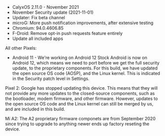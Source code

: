 * CalyxOS 2.11.0 - November 2021
* November Security update (2021-11-01)
* Updater: Fix beta channel
* microG: More push notification improvements, after extensive testing
* Chromium: 94.0.4606.85
* F-Droid: Remove opt-in push requests feature entirely
* Update all included apps

All other Pixels:
* Android 11 - We're working on Android 12
Stock Android is now on Android 12, which means we need to port before
we get the full security update, to the proprietary components.
For this build, we have updated the open source OS code (AOSP), and the
Linux kernel. This is indicated in the Security patch level in Settings.

Pixel 2:
Google has stopped updating this device. This means that
they will not provide any more updates to the closed-source components,
such as the bootloader, modem firmware, and other firmware.
However, updates to the open source OS code and the Linux kernel
can still be merged by us, and are included in this build.

Mi A2:
The A2 proprietary firmware componets are from September 2020 since trying to upgrade to anything newer ends up factory reseting the device.